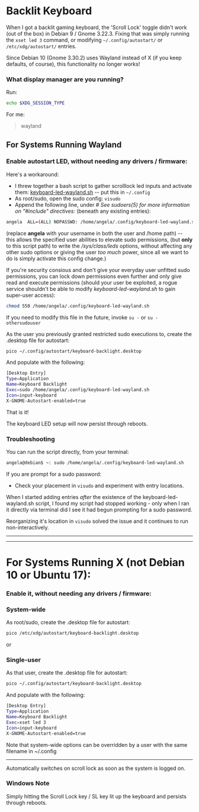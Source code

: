 # Backlit Keyboard
When I got a backlit gaming keyboard, the 'Scroll Lock' toggle didn't work (out of the box) in Debian 9 / Gnome 3.22.3.
Fixing that was simply running the `xset led 3` command, or modifying `~/.config/autostart/` or `/etc/xdg/autostart/` entries.

Since Debian 10 (Gnome 3.30.2) uses Wayland instead of X (if you keep defaults, of course), this functionality no longer works!

### What display manager are you running?
Run:
```bash
echo $XDG_SESSION_TYPE
```
For me:

> wayland


## For Systems Running Wayland
### Enable autostart LED, without needing any drivers / firmware:
Here's a workaround:
- I threw together a bash script to gather scrolllock led inputs and activate them: [keyboard-led-wayland.sh](keyboard-led-wayland.sh) -- put this in `~/.config`
- As root/sudo, open the sudo config: `visudo`
- Append the following line, under *# See sudoers(5) for more information on "#include" directives:* (beneath any existing entries):
```bash
angela  ALL=(ALL) NOPASSWD: /home/angela/.config/keyboard-led-wayland.sh
```
(replace **angela** with your username in both the user and /home path) -- this allows the specified user abilities to elevate sudo permissions, (but **only** to this script path) to write the */sys/class/leds* options, without affecting any other sudo options or giving the user *too much* power, since all we want to do is simply activate this config change.)

If you're security consious and don't give your everyday user unfitted sudo permissions, you can lock down permissions even further and only give read and execute permissions (should your user be exploited, a rogue service shouldn't be able to modify *keyboard-led-wayland.sh* to gain super-user access):
```bash
chmod 550 /home/angela/.config/keyboard-led-wayland.sh
```
If you need to modify this file in the future, invoke `su -` or `su - othersudouser`

As the user you previously granted restricted sudo executions to, create the .desktop file for autostart:
```bash
pico ~/.config/autostart/keyboard-backlight.desktop
```

And populate with the following:
```bash
[Desktop Entry]
Type=Application
Name=Keyboard Backlight
Exec=sudo /home/angela/.config/keyboard-led-wayland.sh
Icon=input-keyboard
X-GNOME-Autostart-enabled=true
```
That is it!

The keyboard LED setup will now persist through reboots.

### Troubleshooting
You can run the script directly, from your terminal:
```bash
angela@debian$ ~: sudo /home/angela/.config/keyboard-led-wayland.sh
```
If you are prompt for a sudo password:

- Check your placement in `visudo` and experiment with entry locations.  

When I started adding entries *after* the existence of the keyboard-led-wayland.sh script, I found my script had stopped working - only when I ran it directly via terminal did I see it had begun prompting for a sudo password.

Reorganizing it's location in `visudo` solved the issue and it continues to run non-interactively.

***
***
# For Systems Running X (not Debian 10 or Ubuntu 17):

### Enable it, without needing any drivers / firmware:

### System-wide
As root/sudo, create the .desktop file for autostart:
```bash
pico /etc/xdg/autostart/keyboard-backlight.desktop
```
or
### Single-user
As that user, create the .desktop file for autostart:
```bash
pico ~/.config/autostart/keyboard-backlight.desktop
```

And populate with the following:
```bash
[Desktop Entry]
Type=Application
Name=Keyboard Backlight
Exec=xset led 3
Icon=input-keyboard
X-GNOME-Autostart-enabled=true
```

Note that system-wide options can be overridden by a user with the same filename in ~/.config

***
Automatically switches on scroll lock as soon as the system is logged on.

### Windows Note
Simply hitting the Scroll Lock key / SL key lit up the keyboard and persists through reboots.
